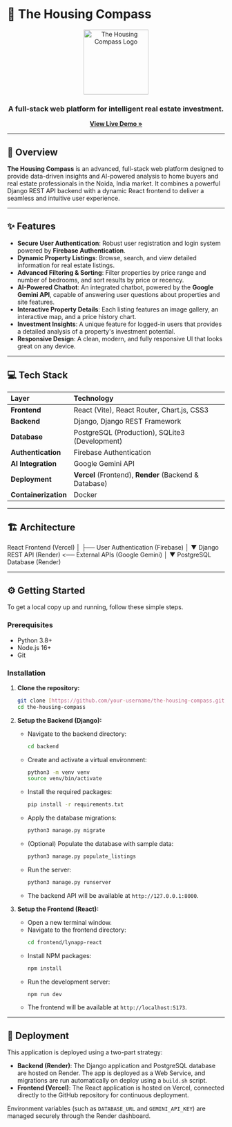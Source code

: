 # 🧭 The Housing Compass

<p align="center">
  <img src="https://i.imgur.com/your-logo-image-url.png" alt="The Housing Compass Logo" width="150"/>
</p>

<h3 align="center">A full-stack web platform for intelligent real estate investment.</h3>

<p align="center">
  <strong><a href="https://the-housing-compass.vercel.app">View Live Demo »</a></strong>
</p>

---

## 📍 Overview

**The Housing Compass** is an advanced, full-stack web platform designed to provide data-driven insights and AI-powered analysis to home buyers and real estate professionals in the Noida, India market. It combines a powerful Django REST API backend with a dynamic React frontend to deliver a seamless and intuitive user experience.

---

## ✨ Features

* **Secure User Authentication**: Robust user registration and login system powered by **Firebase Authentication**.
* **Dynamic Property Listings**: Browse, search, and view detailed information for real estate listings.
* **Advanced Filtering & Sorting**: Filter properties by price range and number of bedrooms, and sort results by price or recency.
* **AI-Powered Chatbot**: An integrated chatbot, powered by the **Google Gemini API**, capable of answering user questions about properties and site features.
* **Interactive Property Details**: Each listing features an image gallery, an interactive map, and a price history chart.
* **Investment Insights**: A unique feature for logged-in users that provides a detailed analysis of a property's investment potential.
* **Responsive Design**: A clean, modern, and fully responsive UI that looks great on any device.

---

## 💻 Tech Stack

| Layer | Technology |
| :--- | :--- |
| **Frontend** | React (Vite), React Router, Chart.js, CSS3 |
| **Backend** | Django, Django REST Framework |
| **Database** | PostgreSQL (Production), SQLite3 (Development) |
| **Authentication** | Firebase Authentication |
| **AI Integration** | Google Gemini API |
| **Deployment** | **Vercel** (Frontend), **Render** (Backend & Database) |
| **Containerization**| Docker |

---

## 🏗️ Architecture

React Frontend (Vercel)
│
├── User Authentication (Firebase)
│
▼
Django REST API (Render) <── External APIs (Google Gemini)
│
▼
PostgreSQL Database (Render)


---

## ⚙️ Getting Started

To get a local copy up and running, follow these simple steps.

### Prerequisites

* Python 3.8+
* Node.js 16+
* Git

### Installation

1.  **Clone the repository:**
    ```sh
    git clone [https://github.com/your-username/the-housing-compass.git](https://github.com/your-username/the-housing-compass.git)
    cd the-housing-compass
    ```

2.  **Setup the Backend (Django):**
    * Navigate to the backend directory:
        ```sh
        cd backend
        ```
    * Create and activate a virtual environment:
        ```sh
        python3 -m venv venv
        source venv/bin/activate
        ```
    * Install the required packages:
        ```sh
        pip install -r requirements.txt
        ```
    * Apply the database migrations:
        ```sh
        python3 manage.py migrate
        ```
    * (Optional) Populate the database with sample data:
        ```sh
        python3 manage.py populate_listings
        ```
    * Run the server:
        ```sh
        python3 manage.py runserver
        ```
    * The backend API will be available at `http://127.0.0.1:8000`.

3.  **Setup the Frontend (React):**
    * Open a new terminal window.
    * Navigate to the frontend directory:
        ```sh
        cd frontend/lynapp-react
        ```
    * Install NPM packages:
        ```sh
        npm install
        ```
    * Run the development server:
        ```sh
        npm run dev
        ```
    * The frontend will be available at `http://localhost:5173`.

---

## 🚀 Deployment

This application is deployed using a two-part strategy:

* **Backend (Render)**: The Django application and PostgreSQL database are hosted on Render. The app is deployed as a Web Service, and migrations are run automatically on deploy using a `build.sh` script.
* **Frontend (Vercel)**: The React application is hosted on Vercel, connected directly to the GitHub repository for continuous deployment.

Environment variables (such as `DATABASE_URL` and `GEMINI_API_KEY`) are managed securely through the Render dashboard.

